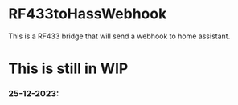 # RF433toHassWebhook
This is a RF433 bridge that will send a webhook to home assistant.


<h1>This is still in WIP</h1>

<h3>25-12-2023: </h3>

